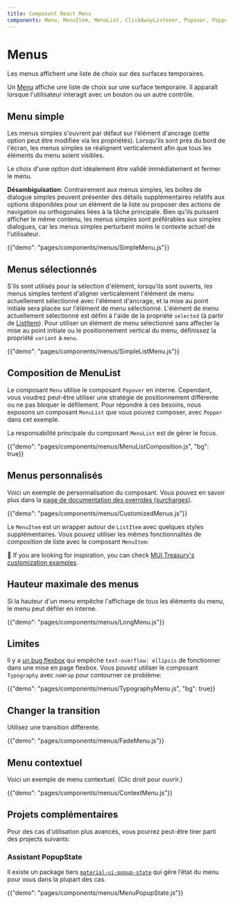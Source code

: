 ```yaml
---
title: Composant React Menu
components: Menu, MenuItem, MenuList, ClickAwayListener, Popover, Popper
---
```


# Menus

<p class="description">Les menus affichent une liste de choix sur des surfaces temporaires.</p>

Un [Menu](https://material.io/design/components/menus.html) affiche une liste de choix sur une surface temporaire. Il apparaît lorsque l'utilisateur interagit avec un bouton ou un autre contrôle.

## Menu simple

Les menus simples s'ouvrent par défaut sur l'élément d'ancrage (cette option peut être modifiée via les propriétés). Lorsqu'ils sont près du bord de l'écran, les menus simples se réalignent verticalement afin que tous les éléments du menu soient visibles.

Le choix d'une option doit idéalement être validé immédiatement et fermer le menu.

**Désambiguïsation**: Contrairement aux menus simples, les boîtes de dialogue simples peuvent présenter des détails supplémentaires relatifs aux options disponibles pour un élément de la liste ou proposer des actions de navigation ou orthogonales liées à la tâche principale. Bien qu'ils puissent afficher le même contenu, les menus simples sont préférables aux simples dialogues, car les menus simples perturbent moins le contexte actuel de l'utilisateur.

{{"demo": "pages/components/menus/SimpleMenu.js"}}

## Menus sélectionnés

S'ils sont utilisés pour la sélection d'élément, lorsqu'ils sont ouverts, les menus simples tentent d'aligner verticalement l'élément de menu actuellement sélectionné avec l'élément d'ancrage, et la mise au point initiale sera placée sur l'élément de menu sélectionné. L'élément de menu actuellement sélectionné est défini à l'aide de la propriété `selected` (à partir de [ListItem](/api/list-item/)). Pour utiliser un élément de menu sélectionné sans affecter la mise au point initiale ou le positionnement vertical du menu, définissez la propriété `variant` à `menu`.

{{"demo": "pages/components/menus/SimpleListMenu.js"}}

## Composition de MenuList

Le composant `Menu` utilise le composant `Popover` en interne. Cependant, vous voudrez peut-être utiliser une stratégie de positionnement différente ou ne pas bloquer le défilement. Pour répondre à ces besoins, nous exposons un composant `MenuList` que vous pouvez composer, avec `Popper` dans cet exemple.

La responsabilité principale du composant `MenuList` est de gérer le focus.

{{"demo": "pages/components/menus/MenuListComposition.js", "bg": true}}

## Menus personnalisés

Voici un exemple de personnalisation du composant. Vous pouvez en savoir plus dans la [page de documentation des overrides (surcharges)](/customization/components/).

{{"demo": "pages/components/menus/CustomizedMenus.js"}}

Le `MenuItem` est un wrapper autour de `ListItem` avec quelques styles supplémentaires. Vous pouvez utiliser les mêmes fonctionnalités de composition de liste avec le composant `MenuItem`:

🎨 If you are looking for inspiration, you can check [MUI Treasury's customization examples](https://mui-treasury.com/styles/menu).

## Hauteur maximale des menus

Si la hauteur d'un menu empêche l'affichage de tous les éléments du menu, le menu peut défiler en interne.

{{"demo": "pages/components/menus/LongMenu.js"}}

## Limites

Il y a [un bug flexbox](https://bugs.chromium.org/p/chromium/issues/detail?id=327437) qui empêche `text-overflow: ellipsis` de fonctionner dans une mise en page flexbox. Vous pouvez utiliser le composant `Typography` avec `noWrap` pour contourner ce problème:

{{"demo": "pages/components/menus/TypographyMenu.js", "bg": true}}

## Changer la transition

Utilisez une transition différente.

{{"demo": "pages/components/menus/FadeMenu.js"}}

## Menu contextuel

Voici un exemple de menu contextuel. (Clic droit pour ouvrir.)

{{"demo": "pages/components/menus/ContextMenu.js"}}

## Projets complémentaires

Pour des cas d'utilisation plus avancés, vous pourrez peut-être tirer parti des projects suivants:

### Assistant PopupState

Il existe un package tiers [`material-ui-popup-state`](https://github.com/jcoreio/material-ui-popup-state) qui gère l’état du menu pour vous dans la plupart des cas.

{{"demo": "pages/components/menus/MenuPopupState.js"}}